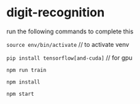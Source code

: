 # digit-recognition

run the following commands to complete this

`source env/bin/activate` // to activate venv 

`pip install tensorflow[and-cuda]` // for gpu

`npm run train`

`npm install`

`npm start`
